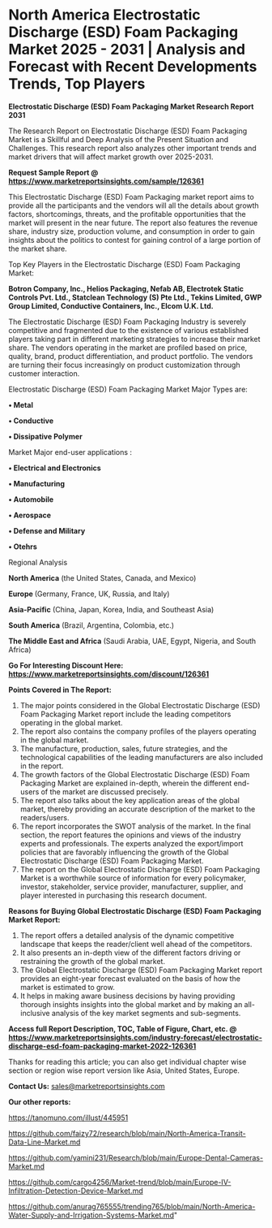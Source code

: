 # North America Electrostatic Discharge (ESD) Foam Packaging Market 2025 - 2031 | Analysis and Forecast with Recent Developments Trends, Top Players

<strong>Electrostatic Discharge (ESD) Foam Packaging Market Research Report 2031</strong>

The Research Report on Electrostatic Discharge (ESD) Foam Packaging Market is a Skillful and Deep Analysis of the Present Situation and Challenges. This research report also analyzes other important trends and market drivers that will affect market growth over 2025-2031.

<strong>Request Sample Report @ <a href=https://www.marketreportsinsights.com/sample/126361>https://www.marketreportsinsights.com/sample/126361</a></strong>

This Electrostatic Discharge (ESD) Foam Packaging market report aims to provide all the participants and the vendors will all the details about growth factors, shortcomings, threats, and the profitable opportunities that the market will present in the near future. The report also features the revenue share, industry size, production volume, and consumption in order to gain insights about the politics to contest for gaining control of a large portion of the market share.

Top Key Players in the Electrostatic Discharge (ESD) Foam Packaging Market:

<strong>Botron Company, Inc., Helios Packaging, Nefab AB, Electrotek Static Controls Pvt. Ltd., Statclean Technology (S) Pte Ltd., Tekins Limited, GWP Group Limited, Conductive Containers, Inc., Elcom U.K. Ltd.</strong>

The Electrostatic Discharge (ESD) Foam Packaging Industry is severely competitive and fragmented due to the existence of various established players taking part in different marketing strategies to increase their market share. The vendors operating in the market are profiled based on price, quality, brand, product differentiation, and product portfolio. The vendors are turning their focus increasingly on product customization through customer interaction.

Electrostatic Discharge (ESD) Foam Packaging Market Major Types are:

<strong>• Metal

• Conductive

• Dissipative Polymer</strong>

Market Major end-user applications :

<strong>• Electrical and Electronics

• Manufacturing

• Automobile

• Aerospace

• Defense and Military

• Otehrs</strong>

Regional Analysis

</u><strong><b>North America</b></strong> (the United States, Canada, and Mexico)

<strong><b>Europe </b></strong>(Germany, France, UK, Russia, and Italy)

<strong><b>Asia-Pacific</b></strong> (China, Japan, Korea, India, and Southeast Asia)

<strong><b>South America</b></strong> (Brazil, Argentina, Colombia, etc.)

<strong><b>The Middle East and Africa</b></strong> (Saudi Arabia, UAE, Egypt, Nigeria, and South Africa)

<strong>Go For Interesting Discount Here: <a href=https://www.marketreportsinsights.com/discount/126361>https://www.marketreportsinsights.com/discount/126361</a></strong>

<strong>Points Covered in The Report:</strong>
<ol>
  <li>The major points considered in the Global Electrostatic Discharge (ESD) Foam Packaging Market report include the leading competitors operating in the global market.</li>
  <li>The report also contains the company profiles of the players operating in the global market.</li>
  <li>The manufacture, production, sales, future strategies, and the technological capabilities of the leading manufacturers are also included in the report.</li>
  <li>The growth factors of the Global Electrostatic Discharge (ESD) Foam Packaging Market are explained in-depth, wherein the different end-users of the market are discussed precisely.</li>
  <li>The report also talks about the key application areas of the global market, thereby providing an accurate description of the market to the readers/users.</li>
  <li>The report incorporates the SWOT analysis of the market. In the final section, the report features the opinions and views of the industry experts and professionals. The experts analyzed the export/import policies that are favorably influencing the growth of the Global Electrostatic Discharge (ESD) Foam Packaging Market.</li>
  <li>The report on the Global Electrostatic Discharge (ESD) Foam Packaging Market is a worthwhile source of information for every policymaker, investor, stakeholder, service provider, manufacturer, supplier, and player interested in purchasing this research document.</li>
</ol>
<strong>Reasons for Buying Global Electrostatic Discharge (ESD) Foam Packaging Market Report:</strong>

<ol>
  <li>The report offers a detailed analysis of the dynamic competitive landscape that keeps the reader/client well ahead of the competitors.</li>
  <li>It also presents an in-depth view of the different factors driving or restraining the growth of the global market.</li>
  <li>The Global Electrostatic Discharge (ESD) Foam Packaging Market report provides an eight-year forecast evaluated on the basis of how the market is estimated to grow.</li>
  <li>It helps in making aware business decisions by having providing thorough insights insights into the global market and by making an all-inclusive analysis of the key market segments and sub-segments.</li>
</ol>
<strong>Access full Report Description, TOC, Table of Figure, Chart, etc. @ <a href=https://www.marketreportsinsights.com/industry-forecast/electrostatic-discharge-esd-foam-packaging-market-2022-126361>https://www.marketreportsinsights.com/industry-forecast/electrostatic-discharge-esd-foam-packaging-market-2022-126361</a></strong>


Thanks for reading this article; you can also get individual chapter wise section or region wise report version like Asia, United States, Europe.

<strong>Contact Us:</strong>
sales@marketreportsinsights.com

<strong>Our other reports:</strong>

<a href=https://tanomuno.com/illust/445951>https://tanomuno.com/illust/445951</a>

<a href=https://github.com/faizy72/research/blob/main/North-America-Transit-Data-Line-Market.md>https://github.com/faizy72/research/blob/main/North-America-Transit-Data-Line-Market.md</a>

<a href=https://github.com/yamini231/Research/blob/main/Europe-Dental-Cameras-Market.md>https://github.com/yamini231/Research/blob/main/Europe-Dental-Cameras-Market.md</a>

<a href=https://github.com/cargo4256/Market-trend/blob/main/Europe-IV-Infiltration-Detection-Device-Market.md>https://github.com/cargo4256/Market-trend/blob/main/Europe-IV-Infiltration-Detection-Device-Market.md</a>

<a href=https://github.com/anurag765555/trending765/blob/main/North-America-Water-Supply-and-Irrigation-Systems-Market.md>https://github.com/anurag765555/trending765/blob/main/North-America-Water-Supply-and-Irrigation-Systems-Market.md</a>"
